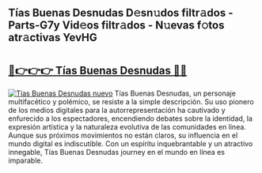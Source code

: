 ## Tías Buenas Desnudas D𝚎sn𝚞dos filtr𝚊dos - Parts-G7y Vid𝚎os filtr𝚊dos - N𝚞evas f𝚘tos atr𝚊ctivas YevHG

# <h2><a href="http://mb26ln.tromn.icu/?c=T%c3%adas+Buenas+Desnudas">🔗👉👉👉 Tías Buenas Desnudas 🔗🔗</a></h2>

[![Tías Buenas Desnudas nuevo](https://i.imgur.com/pEAQMta.gif)](http://mb26ln.tromn.icu/?c=T%c3%adas+Buenas+Desnudas)
Tías Buenas Desnudas, un personaje multifacético y polémico, se resiste a la simple descripción. Su uso pionero de los medios digitales para la autorrepresentación ha cautivado y enfurecido a los espectadores, encendiendo debates sobre la identidad, la expresión artística y la naturaleza evolutiva de las comunidades en línea. Aunque sus próximos movimientos no están claros, su influencia en el mundo digital es indiscutible. Con un espíritu inquebrantable y un atractivo innegable, Tías Buenas Desnudas journey en el mundo en línea es imparable.
